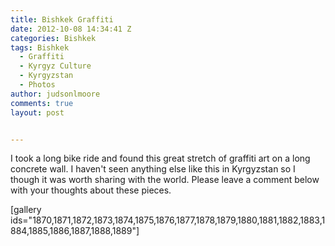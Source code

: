```yaml
---
title: Bishkek Graffiti
date: 2012-10-08 14:34:41 Z
categories: Bishkek
tags: Bishkek
  - Graffiti
  - Kyrgyz Culture
  - Kyrgyzstan
  - Photos
author: judsonlmoore
comments: true
layout: post


---
```


I took a long bike ride and found this great stretch of graffiti art on a long concrete wall. I haven't seen anything else like this in Kyrgyzstan so I though it was worth sharing with the world. Please leave a comment below with your thoughts about these pieces.

[gallery ids="1870,1871,1872,1873,1874,1875,1876,1877,1878,1879,1880,1881,1882,1883,1884,1885,1886,1887,1888,1889"]
